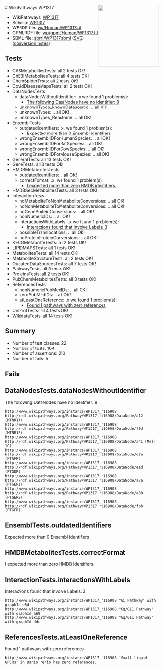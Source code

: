 <img style="float: right; width: 200px" src="../logo.png" />
# WikiPathways WP1317

* WikiPathways: [WP1317](https://identifiers.org/wikipathways:WP1317)
* Scholia: [WP1317](https://scholia.toolforge.org/wikipathways/WP1317)
* WPRDF file: [wp/Human/WP1317.ttl](../wp/Human/WP1317.ttl)
* GPMLRDF file: [wp/gpml/Human/WP1317.ttl](../wp/gpml/Human/WP1317.ttl)
* SBML file: [sbml/WP1317.sbml](../sbml/WP1317.sbml) ([SVG](../sbml/WP1317.svg)) ([conversion notes](../sbml/WP1317.txt))

## Tests
* CASMetabolitesTests: all 2 tests OK!
* ChEBIMetabolitesTests: all 4 tests OK!
* ChemSpiderTests: all 2 tests OK!
* CovidDiseaseMapsTests: all 2 tests OK!
* DataNodesTests
    * dataNodesWithoutIdentifier: .x we found 1 problem(s):
        * [The following DataNodes have no identifier: 8](#d2d32fa7)
    * unknownTypes_knownDatasource: .. all OK!
    * unknownTypes: .. all OK!
    * unknownTypes_Reactome: .. all OK!
* EnsemblTests
    * outdatedIdentifiers: .x. we found 1 problem(s):
        * [Expected more than 0 Ensembl identifiers](#f44398b7)
    * wrongEnsemblIDForHumanSpecies: .. all OK!
    * wrongEnsemblIDForRatSpecies: .. all OK!
    * wrongEnsemblIDForCowSpecies: .. all OK!
    * wrongEnsemblIDForMouseSpecies: .. all OK!
* GeneralTests: all 13 tests OK!
* GeneTests: all 3 tests OK!
* HMDBMetabolitesTests
    * outdatedIdentifiers: .. all OK!
    * correctFormat: .x. we found 1 problem(s):
        * [I expected more than zero HMDB identifiers.](#ad154c1e)
* HMDBSecMetabolitesTests: all 3 tests OK!
* InteractionTests
    * noMetaboliteToNonMetaboliteConversions: .. all OK!
    * noNonMetaboliteToMetaboliteConversions: .. all OK!
    * noGeneProteinConversions: .. all OK!
    * nonNumericIDs: .. all OK!
    * interactionsWithLabels: .x we found 1 problem(s):
        * [Interactions found that involve Labels: 3](#630d267a)
    * possibleTranslocations: .. all OK!
    * noProteinProteinConversions: .. all OK!
* KEGGMetaboliteTests: all 2 tests OK!
* LIPIDMAPSTests: all 1 tests OK!
* MetabolitesTests: all 14 tests OK!
* MetaboliteStructureTests: all 2 tests OK!
* OudatedDataSourcesTests: all 7 tests OK!
* PathwayTests: all 5 tests OK!
* ProteinsTests: all 2 tests OK!
* PubChemMetabolitesTests: all 3 tests OK!
* ReferencesTests
    * nonNumericPubMedIDs: .. all OK!
    * zeroPubMedIDs: .. all OK!
    * atLeastOneReference: .x we found 1 problem(s):
        * [Found 1 pathways with zero references](#35eb778e)
* UniProtTests: all 4 tests OK!
* WikidataTests: all 14 tests OK!


## Summary

* Number of test classes: 22
* Number of tests: 104
* Number of assertions: 210
* Number of fails: 5

## Fails

<a name="d2d32fa7" />

## DataNodesTests.dataNodesWithoutIdentifier

The following DataNodes have no identifier: 8
```
http://www.wikipathways.org/instance/WP1317_r116908 http://rdf.wikipathways.org/Pathway/WP1317_r116908/DataNode/a12 (MTNR1A)
http://www.wikipathways.org/instance/WP1317_r116908 http://rdf.wikipathways.org/Pathway/WP1317_r116908/DataNode/f9d (MTNR1B)
http://www.wikipathways.org/instance/WP1317_r116908 http://rdf.wikipathways.org/Pathway/WP1317_r116908/DataNode/a41 (Mel-1C)
http://www.wikipathways.org/instance/WP1317_r116908 http://rdf.wikipathways.org/Pathway/WP1317_r116908/DataNode/d3e (PTAFR)
http://www.wikipathways.org/instance/WP1317_r116908 http://rdf.wikipathways.org/Pathway/WP1317_r116908/DataNode/eed (PTGDR)
http://www.wikipathways.org/instance/WP1317_r116908 http://rdf.wikipathways.org/Pathway/WP1317_r116908/DataNode/a7a (PTGER1)
http://www.wikipathways.org/instance/WP1317_r116908 http://rdf.wikipathways.org/Pathway/WP1317_r116908/DataNode/a80 (PTGER2)
http://www.wikipathways.org/instance/WP1317_r116908 http://rdf.wikipathways.org/Pathway/WP1317_r116908/DataNode/fbb (PTGFR)
```

<a name="f44398b7" />

## EnsemblTests.outdatedIdentifiers

Expected more than 0 Ensembl identifiers
<a name="ad154c1e" />

## HMDBMetabolitesTests.correctFormat

I expected more than zero HMDB identifiers.
<a name="630d267a" />

## InteractionTests.interactionsWithLabels

Interactions found that involve Labels: 3
```
http://www.wikipathways.org/instance/WP1317_r116908 "Gi Pathway" with graphId e5d
http://www.wikipathways.org/instance/WP1317_r116908 "Gq/G11 Pathway" with graphId a69
http://www.wikipathways.org/instance/WP1317_r116908 "Gq/G11 Pathway" with graphId ddc
```

<a name="35eb778e" />

## ReferencesTests.atLeastOneReference

Found 1 pathways with zero references
```
http://www.wikipathways.org/instance/WP1317_r116908 'Small ligand GPCRs' in Danio rerio has zero references; 
```

